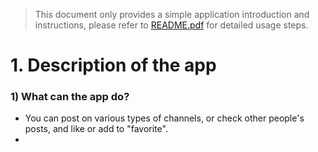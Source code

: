 > This document only provides a simple application introduction and instructions, please refer to [README.pdf](https://github.com/FY-Zhang/Project_Group_4/blob/master/README.pdf) for detailed usage steps.

# 1. Description of the app

### 1) What can the app do?

- You can post on various types of channels, or check other people's posts, and like or add to "favorite".
- 